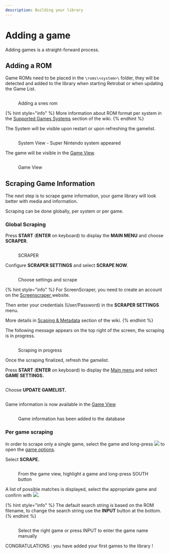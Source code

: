 ```yaml
---
description: Building your library
---
```


# Adding a game

Adding games is a straight-forward process.

## Adding a ROM

Game ROMs need to be placed in the `\roms\<system>\` folder, they will be detected and added to the library when starting Retrobat or when updating the Game List.

<figure><img src="https://i.imgur.com/ayxotgu.png" alt=""><figcaption><p>Adding a snes rom</p></figcaption></figure>

{% hint style="info" %}
More information about ROM format per system in the [Supported Games Systems](../supported-game-systems/) section of the wiki.
{% endhint %}

The System will be visible upon restart or upon refreshing the gamelist.

<figure><img src="https://i.imgur.com/8yZ6Dll.png" alt=""><figcaption><p>System View - Super Nintendo system appeared</p></figcaption></figure>

The game will be visible in the [Game View](../navigation/system-view-and-game-view.md#game-view).

<figure><img src="https://i.imgur.com/pvbhxaB.png" alt=""><figcaption><p>Game View</p></figcaption></figure>

## Scraping Game Information

The next step is to scrape game information, your game library will look better with media and information.

Scraping can be done globally, per system or per game.

### Global Scraping

Press **START** (**ENTER** on keyboard) to display the **MAIN MENU** and choose **SCRAPER**.

<figure><img src="https://i.imgur.com/sentTnp.png" alt=""><figcaption><p>SCRAPER</p></figcaption></figure>

Configure **SCRAPER SETTINGS** and select **SCRAPE NOW**.

<figure><img src="https://i.imgur.com/7k0IPHA.png" alt=""><figcaption><p>Choose settings and scrape</p></figcaption></figure>

{% hint style="info" %}
For ScreenScraper, you need to create an account on the [Screenscraper ](https://www.screenscraper.fr/)website.&#x20;

Then enter your credentials (User/Password) in the **SCRAPER SETTINGS** menu.

More details in [Scaping & Metadata](../advanced-features/scraping-and-metadata.md) section of the wiki.
{% endhint %}

The following message appears on the top right of the screen, the scraping is in progress.

<figure><img src="https://i.imgur.com/7WXE0GL.png" alt=""><figcaption><p>Scraping in progress</p></figcaption></figure>

Once the scraping finalized, refresh the gamelist.

Press **START** (**ENTER** on keyboard) to display the [Main menu](../navigation/main-menu.md) and select **GAME SETTINGS.**

<figure><img src="https://i.imgur.com/X1sumBQ.png" alt=""><figcaption></figcaption></figure>

Choose **UPDATE GAMELIST.**

<figure><img src="https://i.imgur.com/B9beKo6.png" alt=""><figcaption></figcaption></figure>

Game information is now available in the [Game View](../navigation/system-view-and-game-view.md#game-view)

<figure><img src="https://i.imgur.com/hJOODzs.png" alt=""><figcaption><p>Game information has been added to the database</p></figcaption></figure>

### Per game scraping

In order to scrape only a single game, select the game and long-press ![](<../.gitbook/assets/image (1) (2) (1).png>) to open the [game options](../navigation/game-options.md).&#x20;

Select **SCRAPE.**

<figure><img src="https://i.imgur.com/gjGEejQ.png" alt=""><figcaption><p>From the game view, highlight a game and long-press SOUTH button</p></figcaption></figure>

A list of possible matches is displayed, select the appropriate game and confirm with ![](<../.gitbook/assets/image (1) (2) (1).png>).

{% hint style="info" %}
The default search string is based on the ROM filename, to change the search string use the **INPUT** button at the bottom.
{% endhint %}

<figure><img src="https://i.imgur.com/iwdzJqF.png" alt=""><figcaption><p>Select the right game or press INPUT to enter the game name manually</p></figcaption></figure>

CONGRATULATIONS : you have added your first games to the library !
